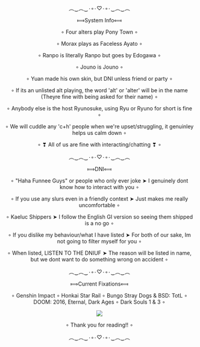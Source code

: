 <p align="center">︵‿︵‿٠◦٠♡٠◦٠‿︵‿︵</p>
<p align="center"> ⟾System Info⟽</p>
<p align="center"> ∘ Four alters play Pony Town ∘</p>
<p align="center"> ∘ Morax plays as Faceless Ayato ∘ </p>
<p align="center"> ∘ Ranpo is literally Ranpo but goes by Edogawa ∘</p>
<p align="center"> ∘ Jouno is Jouno ∘</p>
<p align="center"> ∘ Yuan made his own skin, but DNI unless friend or party ∘</p>
<p align="center"> ∘ If its an unlisted alt playing, the word 'alt' or 'alter' will be in the name (Theyre fine with being asked for their name) ∘</p>
<p align="center"> ∘ Anybody else is the host Ryunosuke, using Ryu or Ryuno for short is fine ∘</p>
<p align="center"> ∘ We will cuddle any 'c+h' people when we're upset/struggling, it genuinley helps us calm down ∘</p>
<p align="center"> ∘ ❣ All of us are fine with interacting/chatting ❣ ∘</p>

<p align="center">︵‿︵‿٠◦٠♡٠◦٠‿︵‿︵</p>
  <p align="center">  ⟾DNI⟽</p>
   <p align="center">  ∘ "Haha Funnee Guys" or people who only ever joke ➤ I genuinely dont know how to interact with you ∘</p>
   <p align="center"> ∘ If you use any slurs even in a friendly context ➤ Just makes me really uncomfortable ∘</p>
   <p align="center"> ∘ Kaeluc Shippers ➤ I follow the English GI version so seeing them shipped is a no go ∘</p>
   <p align="center"> ∘ If you dislike my behaviour/what I have listed ➤ For both of our sake, Im not going to filter myself for you ∘</p>
    <p align="center"> ∘ When listed, LISTEN TO THE DNIUF ➤ The reason will be listed in name, but we dont want to do something wrong on accident ∘</p>

<p align="center">︵‿︵‿٠◦٠♡٠◦٠‿︵‿︵</p>
  <p align="center"> ⟾Current Fixations⟽</p>
  <p align="center"> ∘ Genshin Impact ∘ Honkai Star Rail ∘ Bungo Stray Dogs & BSD: TotL ∘ DOOM: 2016, Eternal, Dark Ages ∘ Dark Souls 1 & 3 ∘</p>
 
<p align="center"> <img src="https://c.tenor.com/8G3P3J2oVNkAAAAC/tenor.gif" /> </p>
<p align="center">  ∘ Thank you for reading!! ∘</p>
<p align="center">︵‿︵‿٠◦٠♡٠◦٠‿︵‿︵</p>
<!--
**OsmanthusWineDad/OsmanthusWineDad** is a ✨ _special_ ✨ repository because its `README.md` (this file) appears on your GitHub profile.

Here are some ideas to get you started:

- 🔭 I’m currently working on ...
- 🌱 I’m currently learning ...
- 👯 I’m looking to collaborate on ...
- 🤔 I’m looking for help with ...
- 💬 Ask me about ...
- 📫 How to reach me: ...
- 😄 Pronouns: ...
- ⚡ Fun fact: ...
-->

